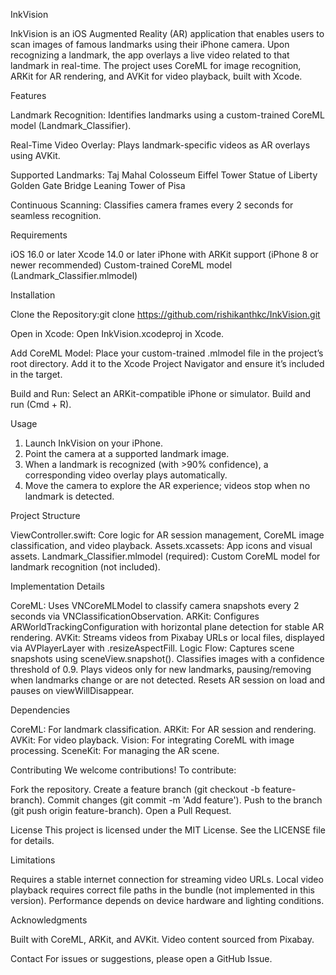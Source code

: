 InkVision

InkVision is an iOS Augmented Reality (AR) application that enables users to scan images of famous landmarks using their iPhone camera. Upon recognizing a landmark, the app overlays a live video related to that landmark in real-time. The project uses CoreML for image recognition, ARKit for AR rendering, and AVKit for video playback, built with Xcode.

Features

Landmark Recognition: Identifies landmarks using a custom-trained CoreML model (Landmark_Classifier).

Real-Time Video Overlay: Plays landmark-specific videos as AR overlays using AVKit.

Supported Landmarks:
  Taj Mahal
  Colosseum
  Eiffel Tower
  Statue of Liberty
  Golden Gate Bridge
  Leaning Tower of Pisa
  
Continuous Scanning: Classifies camera frames every 2 seconds for seamless recognition.

Requirements

iOS 16.0 or later
Xcode 14.0 or later
iPhone with ARKit support (iPhone 8 or newer recommended)
Custom-trained CoreML model (Landmark_Classifier.mlmodel)

Installation

Clone the Repository:git clone https://github.com/rishikanthkc/InkVision.git


Open in Xcode:
Open InkVision.xcodeproj in Xcode.


Add CoreML Model:
Place your custom-trained .mlmodel file in the project’s root directory.
Add it to the Xcode Project Navigator and ensure it’s included in the target.


Build and Run:
Select an ARKit-compatible iPhone or simulator.
Build and run (Cmd + R).



Usage

1. Launch InkVision on your iPhone.
2. Point the camera at a supported landmark image.
3. When a landmark is recognized (with >90% confidence), a corresponding video overlay plays automatically.
4. Move the camera to explore the AR experience; videos stop when no landmark is detected.

Project Structure

ViewController.swift: Core logic for AR session management, CoreML image classification, and video playback.
Assets.xcassets: App icons and visual assets.
Landmark_Classifier.mlmodel (required): Custom CoreML model for landmark recognition (not included).

Implementation Details

CoreML: Uses VNCoreMLModel to classify camera snapshots every 2 seconds via VNClassificationObservation.
ARKit: Configures ARWorldTrackingConfiguration with horizontal plane detection for stable AR rendering.
AVKit: Streams videos from Pixabay URLs or local files, displayed via AVPlayerLayer with .resizeAspectFill.
Logic Flow:
  Captures scene snapshots using sceneView.snapshot().
  Classifies images with a confidence threshold of 0.9.
  Plays videos only for new landmarks, pausing/removing when landmarks change or are not detected.
  Resets AR session on load and pauses on viewWillDisappear.



Dependencies

CoreML: For landmark classification.
ARKit: For AR session and rendering.
AVKit: For video playback.
Vision: For integrating CoreML with image processing.
SceneKit: For managing the AR scene.

Contributing
We welcome contributions! To contribute:

Fork the repository.
Create a feature branch (git checkout -b feature-branch).
Commit changes (git commit -m 'Add feature').
Push to the branch (git push origin feature-branch).
Open a Pull Request.

License
This project is licensed under the MIT License. See the LICENSE file for details.

Limitations

Requires a stable internet connection for streaming video URLs.
Local video playback requires correct file paths in the bundle (not implemented in this version).
Performance depends on device hardware and lighting conditions.

Acknowledgments

Built with CoreML, ARKit, and AVKit.
Video content sourced from Pixabay.

Contact
For issues or suggestions, please open a GitHub Issue.
